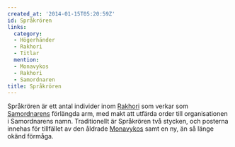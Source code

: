 ```yaml
---
created_at: '2014-01-15T05:20:59Z'
id: Språkrören
links:
  category:
  - Högerhänder
  - Rakhori
  - Titlar
  mention:
  - Monavykos
  - Rakhori
  - Samordnaren
title: Språkrören
---
```


Språkrören är ett antal individer inom [Rakhori] som verkar som [Samordnarens] förlängda arm, med
makt att utfärda order till organisationen i Samordnarens namn. Traditionellt är Språkrören två
stycken, och posterna innehas för tillfället av den åldrade [Monavykos] samt en ny, än så länge
okänd förmåga.

  [Rakhori]: Rakhori
  [Samordnarens]: Samordnaren
  [Monavykos]: Monavykos